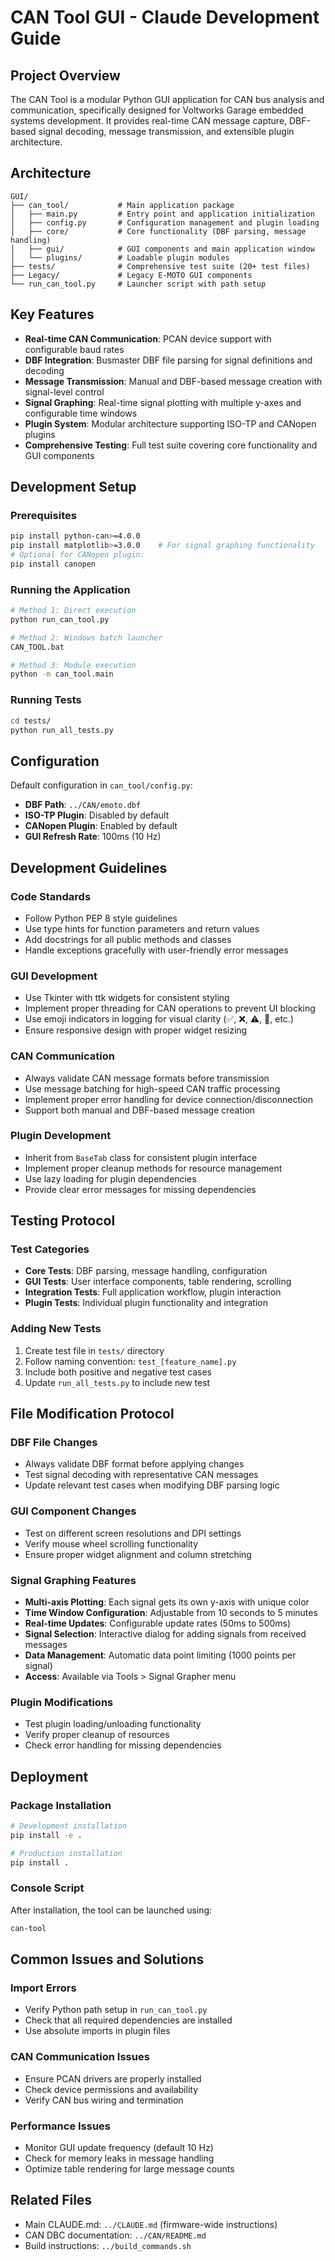 # CAN Tool GUI - Claude Development Guide

## Project Overview

The CAN Tool is a modular Python GUI application for CAN bus analysis and communication, specifically designed for Voltworks Garage embedded systems development. It provides real-time CAN message capture, DBF-based signal decoding, message transmission, and extensible plugin architecture.

## Architecture

```
GUI/
├── can_tool/           # Main application package
│   ├── main.py         # Entry point and application initialization
│   ├── config.py       # Configuration management and plugin loading
│   ├── core/           # Core functionality (DBF parsing, message handling)
│   ├── gui/            # GUI components and main application window
│   └── plugins/        # Loadable plugin modules
├── tests/              # Comprehensive test suite (20+ test files)
├── Legacy/             # Legacy E-MOTO GUI components
└── run_can_tool.py     # Launcher script with path setup
```

## Key Features

- **Real-time CAN Communication**: PCAN device support with configurable baud rates
- **DBF Integration**: Busmaster DBF file parsing for signal definitions and decoding
- **Message Transmission**: Manual and DBF-based message creation with signal-level control
- **Signal Graphing**: Real-time signal plotting with multiple y-axes and configurable time windows
- **Plugin System**: Modular architecture supporting ISO-TP and CANopen plugins
- **Comprehensive Testing**: Full test suite covering core functionality and GUI components

## Development Setup

### Prerequisites
```bash
pip install python-can>=4.0.0
pip install matplotlib>=3.0.0    # For signal graphing functionality
# Optional for CANopen plugin:
pip install canopen
```

### Running the Application
```bash
# Method 1: Direct execution
python run_can_tool.py

# Method 2: Windows batch launcher
CAN_TOOL.bat

# Method 3: Module execution
python -m can_tool.main
```

### Running Tests
```bash
cd tests/
python run_all_tests.py
```

## Configuration

Default configuration in `can_tool/config.py`:
- **DBF Path**: `../CAN/emoto.dbf`
- **ISO-TP Plugin**: Disabled by default
- **CANopen Plugin**: Enabled by default
- **GUI Refresh Rate**: 100ms (10 Hz)

## Development Guidelines

### Code Standards
- Follow Python PEP 8 style guidelines
- Use type hints for function parameters and return values
- Add docstrings for all public methods and classes
- Handle exceptions gracefully with user-friendly error messages

### GUI Development
- Use Tkinter with ttk widgets for consistent styling
- Implement proper threading for CAN operations to prevent UI blocking
- Use emoji indicators in logging for visual clarity (✅, ❌, ⚠️, 🚀, etc.)
- Ensure responsive design with proper widget resizing

### CAN Communication
- Always validate CAN message formats before transmission
- Use message batching for high-speed CAN traffic processing
- Implement proper error handling for device connection/disconnection
- Support both manual and DBF-based message creation

### Plugin Development
- Inherit from `BaseTab` class for consistent plugin interface
- Implement proper cleanup methods for resource management
- Use lazy loading for plugin dependencies
- Provide clear error messages for missing dependencies

## Testing Protocol

### Test Categories
- **Core Tests**: DBF parsing, message handling, configuration
- **GUI Tests**: User interface components, table rendering, scrolling
- **Integration Tests**: Full application workflow, plugin interaction
- **Plugin Tests**: Individual plugin functionality and integration

### Adding New Tests
1. Create test file in `tests/` directory
2. Follow naming convention: `test_[feature_name].py`
3. Include both positive and negative test cases
4. Update `run_all_tests.py` to include new test

## File Modification Protocol

### DBF File Changes
- Always validate DBF format before applying changes
- Test signal decoding with representative CAN messages
- Update relevant test cases when modifying DBF parsing logic

### GUI Component Changes
- Test on different screen resolutions and DPI settings
- Verify mouse wheel scrolling functionality
- Ensure proper widget alignment and column stretching

### Signal Graphing Features
- **Multi-axis Plotting**: Each signal gets its own y-axis with unique color
- **Time Window Configuration**: Adjustable from 10 seconds to 5 minutes
- **Real-time Updates**: Configurable update rates (50ms to 500ms)
- **Signal Selection**: Interactive dialog for adding signals from received messages
- **Data Management**: Automatic data point limiting (1000 points per signal)
- **Access**: Available via Tools > Signal Grapher menu

### Plugin Modifications
- Test plugin loading/unloading functionality
- Verify proper cleanup of resources
- Check error handling for missing dependencies

## Deployment

### Package Installation
```bash
# Development installation
pip install -e .

# Production installation
pip install .
```

### Console Script
After installation, the tool can be launched using:
```bash
can-tool
```

## Common Issues and Solutions

### Import Errors
- Verify Python path setup in `run_can_tool.py`
- Check that all required dependencies are installed
- Use absolute imports in plugin files

### CAN Communication Issues
- Ensure PCAN drivers are properly installed
- Check device permissions and availability
- Verify CAN bus wiring and termination

### Performance Issues
- Monitor GUI update frequency (default 10 Hz)
- Check for memory leaks in message handling
- Optimize table rendering for large message counts

## Related Files

- Main CLAUDE.md: `../CLAUDE.md` (firmware-wide instructions)
- CAN DBC documentation: `../CAN/README.md`
- Build instructions: `../build_commands.sh`